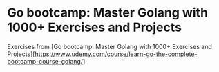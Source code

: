 # Go bootcamp: Master Golang with 1000+ Exercises and Projects
Exercises from [Go bootcamp: Master Golang with 1000+ Exercises and Projects][https://www.udemy.com/course/learn-go-the-complete-bootcamp-course-golang/]
